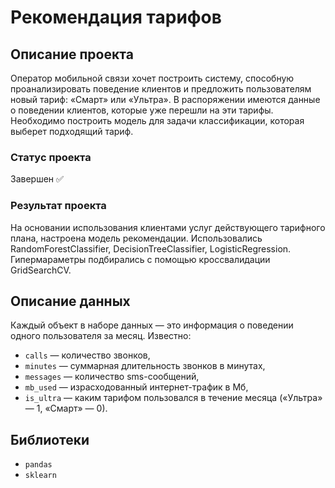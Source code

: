 # Рекомендация тарифов

## Описание проекта
Оператор мобильной связи хочет построить систему, способную проанализировать поведение клиентов и предложить пользователям новый тариф: «Смарт» или «Ультра». В распоряжении имеются данные о поведении клиентов, которые уже перешли на эти тарифы. Необходимо построить модель для задачи классификации, которая выберет подходящий тариф.
### Статус проекта
Завершен ✅
### Результат проекта
На основании использования клиентами услуг действующего тарифного плана, настроена модель рекомендации. Использовались RandomForestClassifier, DecisionTreeClassifier, LogisticRegression. Гипермараметры подбирались с помощью кроссвалидации GridSearchCV.

## Описание данных
Каждый объект в наборе данных — это информация о поведении одного пользователя за месяц. 
Известно:
-  ```сalls``` — количество звонков,
-  ```minutes``` — суммарная длительность звонков в минутах,
-  ```messages``` — количество sms-сообщений,
-  ```mb_used``` — израсходованный интернет-трафик в Мб,
-  ```is_ultra``` — каким тарифом пользовался в течение месяца («Ультра» — 1, «Смарт» — 0).

## Библиотеки
- ```pandas```
- ```sklearn```